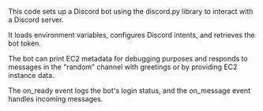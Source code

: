
This code sets up a Discord bot using the discord.py library to interact with a Discord server. 

It loads environment variables, configures Discord intents, and retrieves the bot token. 

The bot can print EC2 metadata for debugging purposes and responds to messages in the "random" channel with greetings or by providing EC2 instance data. 

The on_ready event logs the bot's login status, and the on_message event handles incoming messages.
